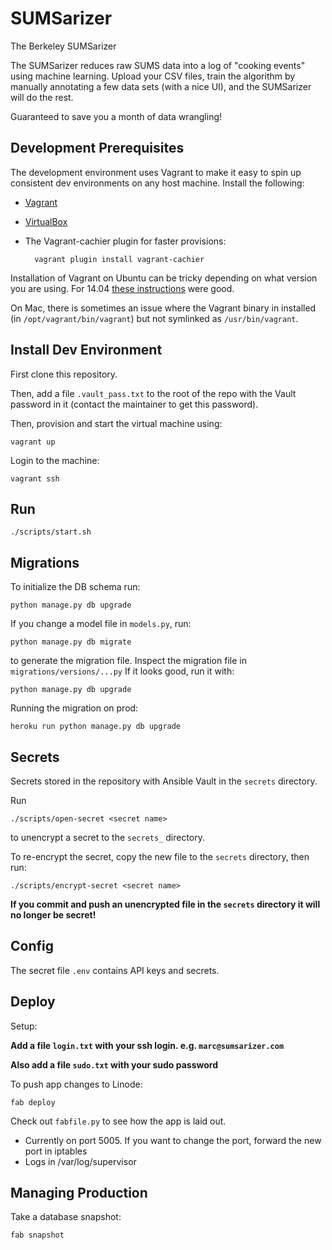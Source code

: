 SUMSarizer
===

The Berkeley SUMSarizer

The SUMSarizer reduces raw SUMS data into a log of "cooking events" using machine learning. Upload your CSV files, train the algorithm by manually annotating a few data sets (with a nice UI), and the SUMSarizer will do the rest.

Guaranteed to save you a month of data wrangling!

Development Prerequisites
---

The development environment uses Vagrant to make it easy to spin up consistent dev environments on any host machine. Install the following:

* [Vagrant](https://www.vagrantup.com/)
* [VirtualBox](https://www.virtualbox.org/)
* The Vagrant-cachier plugin for faster provisions:

        vagrant plugin install vagrant-cachier

Installation of Vagrant on Ubuntu can be tricky depending on what version you are using. For 14.04 [these instructions](http://foorious.com/devops/vagrant-virtualbox-trusty-install/) were good.

On Mac, there is sometimes an issue where the Vagrant binary in installed (in `/opt/vagrant/bin/vagrant`) but not symlinked as `/usr/bin/vagrant`.

Install Dev Environment
---

First clone this repository.

Then, add a file `.vault_pass.txt` to the root of the repo with the Vault password in it (contact the maintainer to get this password).

Then, provision and start the virtual machine using:

    vagrant up

Login to the machine:

    vagrant ssh

Run
---

	./scripts/start.sh

Migrations
---

To initialize the DB schema run:

	python manage.py db upgrade

If you change a model file in `models.py`, run:

	python manage.py db migrate

to generate the migration file. Inspect the migration file in `migrations/versions/...py` If it looks good, run it with:

	python manage.py db upgrade

Running the migration on prod:

	heroku run python manage.py db upgrade

Secrets
---

Secrets stored in the repository with Ansible Vault in the `secrets` directory.

Run

    ./scripts/open-secret <secret name>

to unencrypt a secret to the `secrets_` directory.

To re-encrypt the secret, copy the new file to the `secrets` directory, then run:

    ./scripts/encrypt-secret <secret name>

**If you commit and push an unencrypted file in the `secrets` directory it will no longer be secret!**

Config
---

The secret file `.env` contains API keys and secrets.

Deploy
---

Setup:

**Add a file `login.txt` with your ssh login. e.g. `marc@sumsarizer.com`**

**Also add a file `sudo.txt` with your sudo password**

To push app changes to Linode:

    fab deploy

Check out `fabfile.py` to see how the app is laid out.

* Currently on port 5005. If you want to change the port, forward the new port in iptables
* Logs in /var/log/supervisor

Managing Production
---

Take a database snapshot:

    fab snapshot